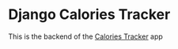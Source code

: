 # Django Calories Tracker

This is the backend of the  [Calories Tracker](https://github.com/turulomio/calories_tracker) app

